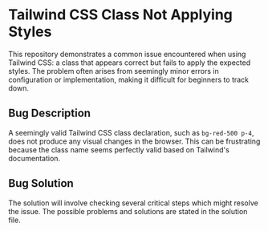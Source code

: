 # Tailwind CSS Class Not Applying Styles

This repository demonstrates a common issue encountered when using Tailwind CSS: a class that appears correct but fails to apply the expected styles. The problem often arises from seemingly minor errors in configuration or implementation, making it difficult for beginners to track down.

## Bug Description

A seemingly valid Tailwind CSS class declaration, such as `bg-red-500 p-4`, does not produce any visual changes in the browser. This can be frustrating because the class name seems perfectly valid based on Tailwind's documentation.

## Bug Solution
The solution will involve checking several critical steps which might resolve the issue. The possible problems and solutions are stated in the solution file.